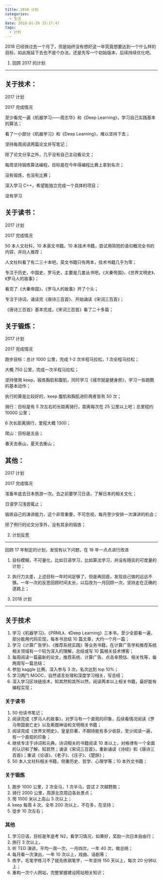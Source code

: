 ```yaml
---
title: 2018 计划
categories:
  - 生活
date: 2018-01-28 15:17:47
tags:
  - 计划
---
```


2018 已经快过去一个月了，但是始终没有想好这一年究竟想要达到一个什么样的目标，如此拖延下去也不是个办法，还是先写一个初始版本，后续持续优化吧。

<!-- more -->

1. 回顾 2017 的计划
---------------

## 关于技术：

2017 计划

2017 完成情况

至少看完一遍《机器学习——周志华》和《Deep Learning》，学习自己实践基本的算法；

看了一小部分《机器学习》和《Deep Learning》，难以坚持下去；

坚持每周阅读两篇论文并写笔记；

除了论文分享之外，几乎没有自己主动看论文；

每周坚持锻炼算法编程，目标是在今年得编程比赛上拿到名次；

没有锻炼，也没有比赛；

深入学习 C++，希望能独立完成一个具体的项目；

没有学习

## 关于读书：

2017 计划

2017 完成情况

50 本人文社科，10 本英文书籍，10 本技术书籍，尝试用简短的语句概况全书的内容，并向人推荐；

人文社科看了有二三十本吧，英文书籍只有两本，技术书籍几乎为零；

专注于历史，中国史、罗马史，主要是几套丛书吧，《大秦帝国》、《世界文明史》、《罗马人的故事》；

看完了《大秦帝国》，《罗马人的故事》开了个头；

专注于诗词，诵读完《唐诗三百首》、开始诵读《宋词三百首》；

《唐诗三百首》基本完成，《宋词三百首》看了二十多篇；

## 关于锻炼：

2017 计划

2017 完成情况

跑步目标：总计 1000 公里，完成 1-2 次半程马拉松，1 次全程马拉松；

大概 750 公里，完成一次半程马拉松；

坚持使用 keep，锻炼胸肌和腹肌，同时学习《城市就是健身房》，学习一些跑酷的基本动作；

执行的算是比较好的，keep 腹肌和胸肌进阶两者皆有 50 次；

骑行：目标是有 5 次左右的长距离骑行，距离每次在 25 公里以上吧；总里程约 10000 公里；

6 次长距离骑行，里程大概 1300；

爬山：目标是五岳；

春天去泰山，夏天去衡山；

## 其他：

2017 计划

2017 完成情况

准备年底去日本旅游一次。去之前要学习日语，了解日本的相关文化；

日语学习浅尝辄止；

锻炼自己的演讲能力，这个非常重要，不可忽视，每月至少安排一次演讲的机会；

除了例行的论文分享外，没有其余的锻炼；

2. 计划反思
--------

回顾 17 年制定的计划，发现有以下问题，在 18 年一点点进行改进

1.  目标模糊，不可量化，比如日语学习，比如算法学习，并没有翔实的可度量的计划；
2.  执行力太差，上述目标一年时间足够了，但是再回首，发现自己做的远远不够。一年一次的反思回顾时间太长，以后改为一月回顾一次，坚持走在正确的道路上；

3. 2018 计划
-----------

## 关于技术

1. 学习《机器学习》、《PRML》、《Deep Learning》三本书，至少全部看一遍，部分能用代码实现，每本书总结 10 篇文章，大约一个月一篇；
2. 学习《计算广告学》、《推荐系统实践》等业务书籍，在计算广告学和推荐系统相关领域有一个较为深入的理解，总结或写 10 篇相关技术博客；
3. 每周阅读一篇最新的论文，推荐系统、计算广告、点击率预估、相关性等，每两周写一篇总结；
4. 参加 kaggle 比赛，深入参与 3 次，名次达到 top 10%；
5. 学习两门 MOOC，自然语言处理和深度学习相关，写总结；
6. 深入学习区块链技术，知其然知其所以然，阅读两本以上相关书籍，最好能有编程实现；

### 关于读书

1. 50 份读书笔记；
2. 阅读完成《罗马人的故事》，对罗马有一个直观的印象，后续看情况阅读《罗马帝国衰亡史》以及希腊神话和文明相关书籍；
3. 阅读完成《世界文明史》，皇皇巨著，不期待能有多少收获，至少阅读一遍，有一个直观的印象；
4. 继续专注于诗词和元典，诗词相关的书籍阅读 10 本以上，对格律有一个全面的认识和了解，知其然；诵读《宋词三百首》，重新诵读《诗经》和《唐诗三百首》；重读《论语》、《老子》、《庄子》、《楚辞》；
5. 50 本人文社科相关书籍，侧重历史、哲学、心理学等；10 本外文书籍；

### 关于锻炼

1. 跑步 1000 公里，2 次全马，1 次半马，尝试 2 次越野跑；
2. 骑行 2000 公里，周游北京周边各处景点；
3. 爬 1000 米以上高山 3 次以上；
4. keep 每周 4 次，全年 200 次以上，不在多，在坚持；
5. 徒步 10 次左右；

### 其他

1. 学习日语，目标是年底考 N2，看学习情况，如果好，奖励一次日本自由行；
2. 旅行 3 次以上，
3. 听 TED 演讲，平均一周一次，一月四次，一年 40 次，做总结；
4. 每月看一次演出，一年 10 次以上，戏曲、话剧等；
5. 练字，毛笔字练习不了就先练钢笔字，一年坚持 150 天以上，每次 20 分钟以上；
6. 重构一次个人网站，完整掌握建设网站相关知识；
